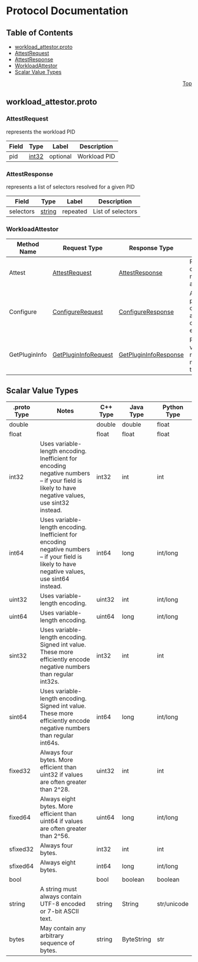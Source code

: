 # Protocol Documentation
<a name="top"/>

## Table of Contents
* [workload_attestor.proto](#workload_attestor.proto)
 * [AttestRequest](#proto.AttestRequest)
 * [AttestResponse](#proto.AttestResponse)
 * [WorkloadAttestor](#proto.WorkloadAttestor)
* [Scalar Value Types](#scalar-value-types)

<a name="workload_attestor.proto"/>
<p align="right"><a href="#top">Top</a></p>

## workload_attestor.proto



<a name="proto.AttestRequest"/>

### AttestRequest
represents the workload PID

| Field | Type | Label | Description |
| ----- | ---- | ----- | ----------- |
| pid | [int32](#int32) | optional | Workload PID |


<a name="proto.AttestResponse"/>

### AttestResponse
represents a list of selectors resolved for a given PID

| Field | Type | Label | Description |
| ----- | ---- | ----- | ----------- |
| selectors | [string](#string) | repeated | List of selectors |





<a name="proto.WorkloadAttestor"/>

### WorkloadAttestor


| Method Name | Request Type | Response Type | Description |
| ----------- | ------------ | ------------- | ------------|
| Attest | [AttestRequest](#proto.AttestRequest) | [AttestResponse](#proto.AttestResponse) | Returns a list of selectors resolved for a given PID |
| Configure | [ConfigureRequest](#proto.ConfigureRequest) | [ConfigureResponse](#proto.ConfigureResponse) | Applies the plugin configuration and returns configuration errors |
| GetPluginInfo | [GetPluginInfoRequest](#proto.GetPluginInfoRequest) | [GetPluginInfoResponse](#proto.GetPluginInfoResponse) | Returns the version and related metadata of the plugin |



<a name="scalar-value-types"/>

## Scalar Value Types

| .proto Type | Notes | C++ Type | Java Type | Python Type |
| ----------- | ----- | -------- | --------- | ----------- |
| <a name="double"/> double |  | double | double | float |
| <a name="float"/> float |  | float | float | float |
| <a name="int32"/> int32 | Uses variable-length encoding. Inefficient for encoding negative numbers – if your field is likely to have negative values, use sint32 instead. | int32 | int | int |
| <a name="int64"/> int64 | Uses variable-length encoding. Inefficient for encoding negative numbers – if your field is likely to have negative values, use sint64 instead. | int64 | long | int/long |
| <a name="uint32"/> uint32 | Uses variable-length encoding. | uint32 | int | int/long |
| <a name="uint64"/> uint64 | Uses variable-length encoding. | uint64 | long | int/long |
| <a name="sint32"/> sint32 | Uses variable-length encoding. Signed int value. These more efficiently encode negative numbers than regular int32s. | int32 | int | int |
| <a name="sint64"/> sint64 | Uses variable-length encoding. Signed int value. These more efficiently encode negative numbers than regular int64s. | int64 | long | int/long |
| <a name="fixed32"/> fixed32 | Always four bytes. More efficient than uint32 if values are often greater than 2^28. | uint32 | int | int |
| <a name="fixed64"/> fixed64 | Always eight bytes. More efficient than uint64 if values are often greater than 2^56. | uint64 | long | int/long |
| <a name="sfixed32"/> sfixed32 | Always four bytes. | int32 | int | int |
| <a name="sfixed64"/> sfixed64 | Always eight bytes. | int64 | long | int/long |
| <a name="bool"/> bool |  | bool | boolean | boolean |
| <a name="string"/> string | A string must always contain UTF-8 encoded or 7-bit ASCII text. | string | String | str/unicode |
| <a name="bytes"/> bytes | May contain any arbitrary sequence of bytes. | string | ByteString | str |
